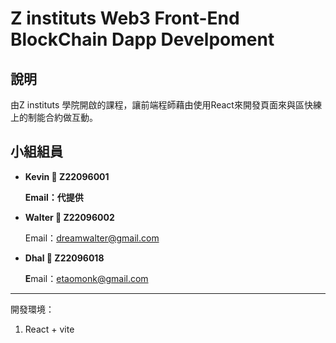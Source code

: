 # Z instituts Web3 Front-End BlockChain Dapp Develpoment
## 說明
由Z instituts 學院開啟的課程，讓前端程師藉由使用React來開發頁面來與區快練上的制能合約做互動。

## 小組組員
- **Kevin 🚀 Z22096001**
    
    **Email：代提供**
    
- **Walter 🚀 Z22096002**
    
    Email：[dreamwalter@gmail.com](mailto:dreamwalter@gmail.com)
    
- **Dhal 🚀 Z22096018**
    
    **E**mail：[etaomonk@gmail.com](mailto:etaomonk@gmail.com)

---

開發環境：
1. React + vite
